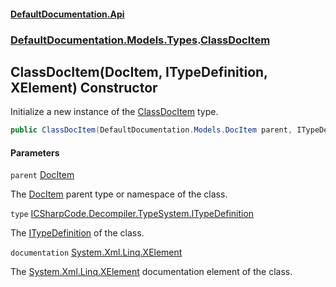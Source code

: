#### [DefaultDocumentation.Api](index.md 'index')
### [DefaultDocumentation.Models.Types](index.md#DefaultDocumentation.Models.Types 'DefaultDocumentation.Models.Types').[ClassDocItem](ClassDocItem.md 'DefaultDocumentation.Models.Types.ClassDocItem')

## ClassDocItem(DocItem, ITypeDefinition, XElement) Constructor

Initialize a new instance of the [ClassDocItem](ClassDocItem.md 'DefaultDocumentation.Models.Types.ClassDocItem') type.

```csharp
public ClassDocItem(DefaultDocumentation.Models.DocItem parent, ITypeDefinition type, System.Xml.Linq.XElement? documentation);
```
#### Parameters

<a name='DefaultDocumentation.Models.Types.ClassDocItem.ClassDocItem(DefaultDocumentation.Models.DocItem,ITypeDefinition,System.Xml.Linq.XElement).parent'></a>

`parent` [DocItem](DocItem.md 'DefaultDocumentation.Models.DocItem')

The [DocItem](DocItem.md 'DefaultDocumentation.Models.DocItem') parent type or namespace of the class.

<a name='DefaultDocumentation.Models.Types.ClassDocItem.ClassDocItem(DefaultDocumentation.Models.DocItem,ITypeDefinition,System.Xml.Linq.XElement).type'></a>

`type` [ICSharpCode.Decompiler.TypeSystem.ITypeDefinition](https://docs.microsoft.com/en-us/dotnet/api/ICSharpCode.Decompiler.TypeSystem.ITypeDefinition 'ICSharpCode.Decompiler.TypeSystem.ITypeDefinition')

The [ITypeDefinition](https://github.com/icsharpcode/ILSpy 'ICSharpCode.Decompiler.TypeSystem.ITypeDefinition') of the class.

<a name='DefaultDocumentation.Models.Types.ClassDocItem.ClassDocItem(DefaultDocumentation.Models.DocItem,ITypeDefinition,System.Xml.Linq.XElement).documentation'></a>

`documentation` [System.Xml.Linq.XElement](https://docs.microsoft.com/en-us/dotnet/api/System.Xml.Linq.XElement 'System.Xml.Linq.XElement')

The [System.Xml.Linq.XElement](https://docs.microsoft.com/en-us/dotnet/api/System.Xml.Linq.XElement 'System.Xml.Linq.XElement') documentation element of the class.